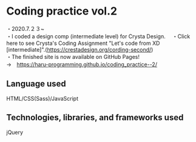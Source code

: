# Coding practice vol.2
・2020.7.２３~  
・I coded a design comp (intermediate level) for Crysta Design.　
・Click here to see Crysta's Coding Assignment "Let's code from XD [intermediate]".(https://crestadesign.org/cording-second/)  
・The finished site is now available on GitHub Pages!  
→　https://haru-programming.github.io/coding_practice--2/  
## Language used
HTML/CSS(Sass)/JavaScript  
## Technologies, libraries, and frameworks used
jQuery  
